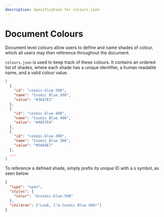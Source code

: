 ```yaml
---
description: Specification for colours.json
---
```


# Document Colours

Document level colours allow users to define and name shades of colour, which all users may then reference throughout the document.

`colours.json` is used to keep track of these colours. It contains an ordered list of shades, where each shade has a unique identifier, a human readable name, and a valid colour value.

```json
[
  {
    "id": "cosmic-blue-500",
    "name": "Cosmic Blue 500",
    "value": "#3647E2"
  },
  {
    "id": "cosmic-blue-400",
    "name": "Cosmic Blue 400",
    "value": "#4857E4"
  },
  {
    "id": "cosmic-blue-300",
    "name": "Cosmic Blue 300",
    "value": "#5A68E7"
  },
  ...
]
```

To reference a defined shade, simply prefix its unique ID with a `$` symbol, as seen below.

```json
{
  "type": "span",
  "styles": {
    "color": "$cosmic-blue-500"
  },
  "children": ["Look, I'm Cosmic Blue 500!"]
}
```
